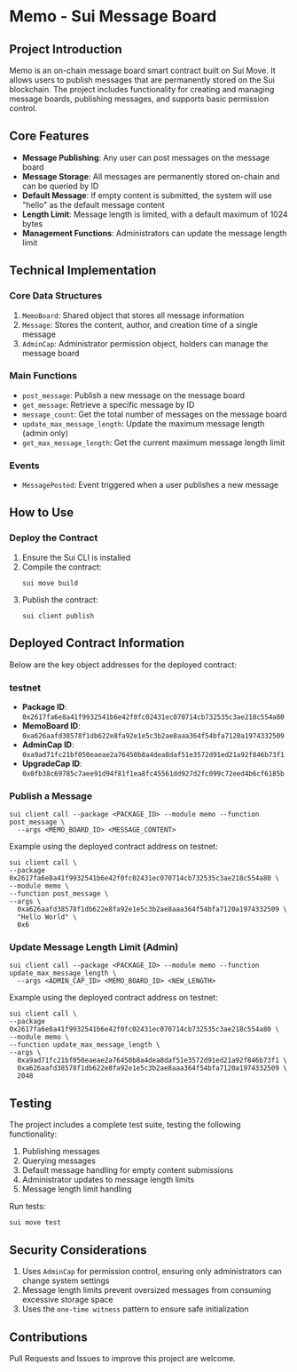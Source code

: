 # Memo - Sui Message Board

## Project Introduction

Memo is an on-chain message board smart contract built on Sui Move. It allows users to publish messages that are permanently stored on the Sui blockchain.
The project includes functionality for creating and managing message boards, publishing messages, and supports basic permission control.

## Core Features

- **Message Publishing**: Any user can post messages on the message board
- **Message Storage**: All messages are permanently stored on-chain and can be queried by ID
- **Default Message**: If empty content is submitted, the system will use "hello" as the default message content
- **Length Limit**: Message length is limited, with a default maximum of 1024 bytes
- **Management Functions**: Administrators can update the message length limit

## Technical Implementation

### Core Data Structures

1. `MemoBoard`: Shared object that stores all message information
2. `Message`: Stores the content, author, and creation time of a single message
3. `AdminCap`: Administrator permission object, holders can manage the message board

### Main Functions

- `post_message`: Publish a new message on the message board
- `get_message`: Retrieve a specific message by ID
- `message_count`: Get the total number of messages on the message board
- `update_max_message_length`: Update the maximum message length (admin only)
- `get_max_message_length`: Get the current maximum message length limit

### Events

- `MessagePosted`: Event triggered when a user publishes a new message

## How to Use

### Deploy the Contract

1. Ensure the Sui CLI is installed
2. Compile the contract:
   ```
   sui move build
   ```
3. Publish the contract:
   ```
   sui client publish
   ```

## Deployed Contract Information

Below are the key object addresses for the deployed contract:

### testnet

- **Package ID**: `0x2617fa6e8a41f9932541b6e42f0fc02431ec070714cb732535c3ae218c554a80`
- **MemoBoard ID**: `0xa626aafd38578f1db622e8fa92e1e5c3b2ae8aaa364f54bfa7120a1974332509`
- **AdminCap ID**: `0xa9ad71fc21bf050eaeae2a76450b8a4dea8daf51e3572d91ed21a92f846b73f1`
- **UpgradeCap ID**: `0x0fb38c69785c7aee91d94f81f1ea8fc45561dd927d2fc099c72eed4b6cf6185b`

### Publish a Message

```
sui client call --package <PACKAGE_ID> --module memo --function post_message \
  --args <MEMO_BOARD_ID> <MESSAGE_CONTENT>
```

Example using the deployed contract address on testnet:

```
sui client call \
--package 0x2617fa6e8a41f9932541b6e42f0fc02431ec070714cb732535c3ae218c554a80 \
--module memo \
--function post_message \
--args \
  0xa626aafd38578f1db622e8fa92e1e5c3b2ae8aaa364f54bfa7120a1974332509 \
  "Hello World" \
  0x6
```

### Update Message Length Limit (Admin)

```
sui client call --package <PACKAGE_ID> --module memo --function update_max_message_length \
  --args <ADMIN_CAP_ID> <MEMO_BOARD_ID> <NEW_LENGTH>
```

Example using the deployed contract address on testnet:

```
sui client call \
--package 0x2617fa6e8a41f9932541b6e42f0fc02431ec070714cb732535c3ae218c554a80 \
--module memo \
--function update_max_message_length \
--args \
  0xa9ad71fc21bf050eaeae2a76450b8a4dea8daf51e3572d91ed21a92f846b73f1 \
  0xa626aafd38578f1db622e8fa92e1e5c3b2ae8aaa364f54bfa7120a1974332509 \
  2048
```

## Testing

The project includes a complete test suite, testing the following functionality:

1. Publishing messages
2. Querying messages
3. Default message handling for empty content submissions
4. Administrator updates to message length limits
5. Message length limit handling

Run tests:

```
sui move test
```

## Security Considerations

1. Uses `AdminCap` for permission control, ensuring only administrators can change system settings
2. Message length limits prevent oversized messages from consuming excessive storage space
3. Uses the `one-time witness` pattern to ensure safe initialization

## Contributions

Pull Requests and Issues to improve this project are welcome.
